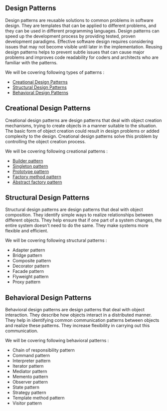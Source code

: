  ## Design Patterns
  Design patterns are reusable solutions to common problems in software design. They are templates that can be applied to different problems, and they can be used in different programming languages. Design patterns can speed up the development process by providing tested, proven development paradigms. Effective software design requires considering issues that may not become visible until later in the implementation. Reusing design patterns helps to prevent subtle issues that can cause major problems and improves code readability for coders and architects who are familiar with the patterns.  
  
  We will be covering following types of patterns :
  - [Creational Design Patterns](#creational-design-patterns)
  - [Structural Design Patterns](#structural-design-patterns)
  - [Behavioral Design Patterns](#behavioral-design-patterns)

 ## Creational Design Patterns
  Creational design patterns are design patterns that deal with object creation mechanisms, trying to create objects in a manner suitable to the situation. The basic form of object creation could result in design problems or added complexity to the design. Creational design patterns solve this problem by controlling the object creation process.
  
  We will be covering following creational patterns :
  - [Builder pattern](./creational/builder_pattern/Readme.md)
  - [Singleton pattern](./creational/singleton_pattern/Readme.md)
  - [Prototype pattern](./creational/prototype_pattern/Readme.md)
  - [Factory method pattern](./creational/factory_method_pattern/Readme.md)
  - [Abstract factory pattern](./creational/abstract_factory_pattern/Readme.md)

 ## Structural Design Patterns
  Structural design patterns are design patterns that deal with object composition. They identify simple ways to realize relationships between different objects. They help ensure that if one part of a system changes, the entire system doesn't need to do the same. They make systems more flexible and efficient.
  
  We will be covering following structural patterns :
  - Adapter pattern
  - Bridge pattern
  - Composite pattern
  - Decorator pattern
  - Facade pattern
  - Flyweight pattern
  - Proxy pattern

 ## Behavioral Design Patterns
  Behavioral design patterns are design patterns that deal with object interaction. They describe how objects interact in a distributed manner. They help in identifying common communication patterns between objects and realize these patterns. They increase flexibility in carrying out this communication.
  
  We will be covering following behavioral patterns :
  - Chain of responsibility pattern
  - Command pattern
  - Interpreter pattern
  - Iterator pattern
  - Mediator pattern
  - Memento pattern
  - Observer pattern
  - State pattern
  - Strategy pattern
  - Template method pattern
  - Visitor pattern

  